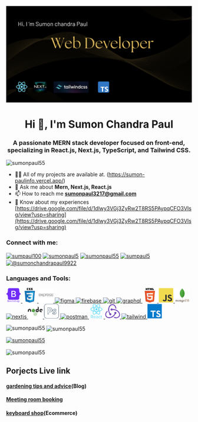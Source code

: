 <img src="https://raw.githubusercontent.com/sumonpaul55/sumonpaul55/refs/heads/main/github%20banner.png" alt="web developer" />
<h1 align="center">Hi 👋, I'm Sumon Chandra Paul</h1>
<h3 align="center">
  A passionate MERN stack developer focused on front-end, specializing in React.js, Next.js, TypeScript, and Tailwind CSS.
</h3>

<p align="left"><img src="https://komarev.com/ghpvc/?username=sumonpaul55&label=Profile%20views&color=0e75b6&style=flat" alt="sumonpaul55" /></p>

- 👨‍💻 All of my projects are available at. (https://sumon-paulinfo.vercel.app/)
- 💬 Ask me about **Mern, Next.js, React.js** 
- 📫 How to reach me **sumonpaul3217@gmail.com** 
- 📄 Know about my experiences
[https://drive.google.com/file/d/1dlwy3VGj3ZyRw2T8RS5PAypqCFO3VIsg/view?usp=sharing](https://drive.google.com/file/d/1dlwy3VGj3ZyRw2T8RS5PAypqCFO3VIsg/view?usp=sharing)

<h3 align="left">Connect with me:</h3>
<p align="left">
  <a href="https://twitter.com/sumpaul100" target="blank"
    ><img
      align="center"
      src="https://raw.githubusercontent.com/rahuldkjain/github-profile-readme-generator/master/src/images/icons/Social/twitter.svg"
      alt="sumpaul100"
      height="30"
      width="40"
  /></a>
  <a href="https://linkedin.com/in/sumonpaul5" target="blank"
    ><img
      align="center"
      src="https://raw.githubusercontent.com/rahuldkjain/github-profile-readme-generator/master/src/images/icons/Social/linked-in-alt.svg"
      alt="sumonpaul5"
      height="30"
      width="40"
  /></a>
  <a href="https://fb.com/sumonpaul55" target="blank"
    ><img
      align="center"
      src="https://raw.githubusercontent.com/rahuldkjain/github-profile-readme-generator/master/src/images/icons/Social/facebook.svg"
      alt="sumonpaul55"
      height="30"
      width="40"
  /></a>
  <a href="https://instagram.com/sumpaul5" target="blank"
    ><img
      align="center"
      src="https://raw.githubusercontent.com/rahuldkjain/github-profile-readme-generator/master/src/images/icons/Social/instagram.svg"
      alt="sumpaul5"
      height="30"
      width="40"
  /></a>
  <a href="https://www.youtube.com/c/@sumonchandrapaul9922" target="blank"
    ><img
      align="center"
      src="https://raw.githubusercontent.com/rahuldkjain/github-profile-readme-generator/master/src/images/icons/Social/youtube.svg"
      alt="@sumonchandrapaul9922"
      height="30"
      width="40"
  /></a>
</p>

<h3 align="left">Languages and Tools:</h3>
<div align="left">
  <a href="https://getbootstrap.com" target="_blank" rel="noreferrer">
    <img
      src="https://raw.githubusercontent.com/devicons/devicon/master/icons/bootstrap/bootstrap-plain-wordmark.svg"
      alt="bootstrap"
      width="40"
      height="40"
    />
  </a>
  <a href="https://www.w3schools.com/css/" target="_blank" rel="noreferrer">
    <img src="https://raw.githubusercontent.com/devicons/devicon/master/icons/css3/css3-original-wordmark.svg" alt="css3" width="40" height="40" />
  </a>
  <a href="https://expressjs.com" target="_blank" rel="noreferrer">
    <img
      src="https://raw.githubusercontent.com/devicons/devicon/master/icons/express/express-original-wordmark.svg"
      alt="express"
      width="40"
      height="40"
    />
  </a>
  <a href="https://www.figma.com/" target="_blank" rel="noreferrer">
    <img src="https://www.vectorlogo.zone/logos/figma/figma-icon.svg" alt="figma" width="40" height="40" />
  </a>
  <a href="https://firebase.google.com/" target="_blank" rel="noreferrer">
    <img src="https://www.vectorlogo.zone/logos/firebase/firebase-icon.svg" alt="firebase" width="40" height="40" />
  </a>
  <a href="https://git-scm.com/" target="_blank" rel="noreferrer">
    <img src="https://www.vectorlogo.zone/logos/git-scm/git-scm-icon.svg" alt="git" width="40" height="40" />
  </a>
  <a href="https://graphql.org" target="_blank" rel="noreferrer">
    <img src="https://www.vectorlogo.zone/logos/graphql/graphql-icon.svg" alt="graphql" width="40" height="40" />
  </a>
  <a href="https://www.w3.org/html/" target="_blank" rel="noreferrer">
    <img src="https://raw.githubusercontent.com/devicons/devicon/master/icons/html5/html5-original-wordmark.svg" alt="html5" width="40" height="40" />
  </a>
  <a href="https://developer.mozilla.org/en-US/docs/Web/JavaScript" target="_blank" rel="noreferrer">
    <img
      src="https://raw.githubusercontent.com/devicons/devicon/master/icons/javascript/javascript-original.svg"
      alt="javascript"
      width="40"
      height="40"
    />
  </a>
  <a href="https://www.mongodb.com/" target="_blank" rel="noreferrer">
    <img
      src="https://raw.githubusercontent.com/devicons/devicon/master/icons/mongodb/mongodb-original-wordmark.svg"
      alt="mongodb"
      width="40"
      height="40"
    />
  </a>
  <a href="https://nextjs.org/" target="_blank" rel="noreferrer">
    <img src="https://cdn.worldvectorlogo.com/logos/nextjs-2.svg" alt="nextjs" width="40" height="40" />
  </a>
  <a href="https://nodejs.org" target="_blank" rel="noreferrer">
    <img
      src="https://raw.githubusercontent.com/devicons/devicon/master/icons/nodejs/nodejs-original-wordmark.svg"
      alt="nodejs"
      width="40"
      height="40"
    />
  </a>
  <a href="https://www.photoshop.com/en" target="_blank" rel="noreferrer">
    <img src="https://raw.githubusercontent.com/devicons/devicon/master/icons/photoshop/photoshop-line.svg" alt="photoshop" width="40" height="40" />
  </a>
  <a href="https://postman.com" target="_blank" rel="noreferrer">
    <img src="https://www.vectorlogo.zone/logos/getpostman/getpostman-icon.svg" alt="postman" width="40" height="40" />
  </a>
  <a href="https://reactjs.org/" target="_blank" rel="noreferrer">
    <img src="https://raw.githubusercontent.com/devicons/devicon/master/icons/react/react-original-wordmark.svg" alt="react" width="40" height="40" />
  </a>
  <a href="https://redux.js.org" target="_blank" rel="noreferrer">
    <img src="https://raw.githubusercontent.com/devicons/devicon/master/icons/redux/redux-original.svg" alt="redux" width="40" height="40" />
  </a>
  <a href="https://tailwindcss.com/" target="_blank" rel="noreferrer">
    <img src="https://www.vectorlogo.zone/logos/tailwindcss/tailwindcss-icon.svg" alt="tailwind" width="40" height="40" />
  </a>
  <a href="https://www.typescriptlang.org/" target="_blank" rel="noreferrer">
    <img
      src="https://raw.githubusercontent.com/devicons/devicon/master/icons/typescript/typescript-original.svg"
      alt="typescript"
      width="40"
      height="40"
    />
  </a>
</div>

<p>
  <img
    align="left"
    src="https://github-readme-stats.vercel.app/api/top-langs?username=sumonpaul55&show_icons=true&locale=en&layout=compact"
    alt="sumonpaul55"
  />
</p>

<p>&nbsp;<img align="center" src="https://github-readme-stats.vercel.app/api?username=sumonpaul55&show_icons=true&locale=en" alt="sumonpaul55" /></p>

<p align="left">
  <a href="https://github.com/ryo-ma/github-profile-trophy"
    ><img src="https://github-profile-trophy.vercel.app/?username=sumonpaul55" alt="sumonpaul55"
  /></a>
</p>

<p><img align="center" src="https://github-readme-streak-stats.herokuapp.com/?user=sumonpaul55&" alt="sumonpaul55" /></p>
<h2>Porjects Live link</h2>
<h4><a target="_blank" href="https://gardenigng-tips-advice.vercel.app">gardening tips and advice</a>(Blog)</h4>
<h4><a target="_blank" href="https://meeting-room-booking-client.vercel.app">Meeting room booking</a></h4>
<h4><a target="_blank" href="https://keyboard-shop-client.vercel.app/">keyboard shop</a>(Ecommerce)</h4>

